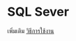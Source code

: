 # SQL Sever

เพิ่มเติม [วิธีการใช้งาน](https://sitdh.medium.com/sql-server-%E0%B8%94%E0%B9%89%E0%B8%A7%E0%B8%A2-docker-3d048ba0787a)
